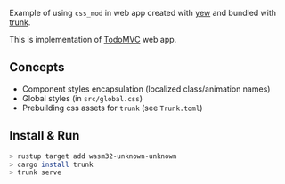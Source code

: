 Example of using `css_mod` in web app created with [yew](https://yew.rs/) and bundled with [trunk](https://trunkrs.dev/).

This is implementation of [TodoMVC](https://todomvc.com/) web app.

## Concepts

-   Component styles encapsulation (localized class/animation names)
-   Global styles (in `src/global.css`)
-   Prebuilding css assets for `trunk` (see `Trunk.toml`)

## Install & Run

```sh
> rustup target add wasm32-unknown-unknown
> cargo install trunk
> trunk serve
```
